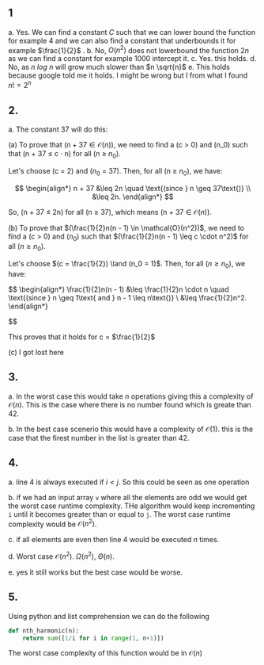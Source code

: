 ## 1
a. Yes. We can find a constant $C$ such that we can lower bound the function for example $4$ and we can also find a constant that underbounds it for example $\frac{1}{2}$ .
b. No, $O(n^2)$ does not lowerbound the function $2n$ as we can find a constant for example $1000$ intercept it.
c. Yes. this holds.
d. No, as $n \ log \ n$ will grow much slower than $n \sqrt{n}$ 
e. This holds because google told me it holds. I might be wrong but I from what I found $n! = 2^n$ 


## 2. 
a. The constant $37$ will do this:

(a) To prove that $(n + 37 \in \mathcal{O}(n))$, we need to find a (c > 0) and (n_0) such that (n + 37 $\leq$ c $\cdot$ n) for all (n $\geq$ $n_0$).

Let's choose (c = 2) and ($n_0$ = 37). Then, for all (n $\geq$ $n_0$), we have:

$$
\begin{align*}
n + 37 &\leq 2n \quad \text{(since } n \geq 37\text{)} \\
&\leq 2n.
\end{align*}
$$

So, (n + 37 $\leq$ 2n) for all (n $\geq$ 37), which means (n + 37 $\in$ $\mathcal{O}(n)$).

(b) To prove that $(\frac{1}{2}n(n - 1) \in \mathcal{O}(n^2))$, we need to find a (c > 0) and ($n_0$) such that $(\frac{1}{2}n(n - 1) \leq c \cdot n^2)$ for all $(n \geq n_0)$.

Let's choose $(c = \frac{1}{2}) \land (n_0 = 1)$. Then, for all $(n \geq n_0)$, we have:

$$
\begin{align*}
\frac{1}{2}n(n - 1) &\leq \frac{1}{2}n \cdot n \quad \text{(since } n \geq 1\text{ and } n - 1 \leq n\text{)} \\
&\leq \frac{1}{2}n^2.
\end{align*}

$$

This proves that it holds for c = $\frac{1}{2}$

(c) I got lost here


## 3.
a. In the worst case this would take $n$ operations giving this a complexity of $\mathcal{O}(n)$. This is the case where there is no number found which is greate than 42.

b. In the best case scenerio this would have a complexity of $\mathcal{O}(1)$. this is the case that the firest number in the list is greater than 42.

## 4.
a. line 4 is always executed if $i < j$. So this could be seen as one operation

b. if we had an input array `v` where all the elements are odd we would get the worst case runtime complexity. THe algorithm would keep incrementing `i` until it becomes greater than or equal to `j`. The worst case runtime complexity would be $\mathcal{O}(n^2)$.

c. if all elements are even then line 4 would be executed $n$ times.

d. Worst case $\mathcal{O}(n^2)$. $\Omega (n^2)$, $\Theta (n)$.

e. yes it still works but the best case would be worse.
## 5.
Using python and list comprehension we can do the following

```python
def nth_harmonic(n):
    return sum([1/i for i in range(1, n+1)])
```
The worst case complexity of this function would be in $\mathcal{O}(n)$





